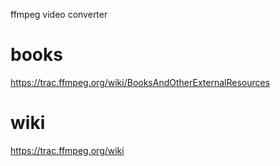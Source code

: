 ffmpeg video converter

# books

<https://trac.ffmpeg.org/wiki/BooksAndOtherExternalResources>

# wiki

<https://trac.ffmpeg.org/wiki>
